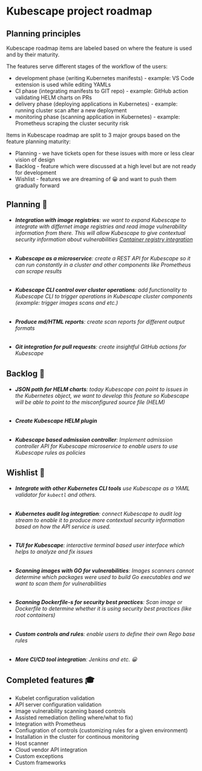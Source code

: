 # Kubescape project roadmap

## Planning principles

Kubescape roadmap items are labeled based on where the feature is used and by their maturity.

The features serve different stages of the workflow of the users:
* development phase (writing Kubernetes manifests) - example: VS Code extension is used while editing YAMLs
* CI phase (integrating manifests to GIT repo) - example: GitHub action validating HELM charts on PRs
* delivery phase (deploying applications in Kubernetes) - example: running cluster scan after a new deployment
* monitoring phase (scanning application in Kubernetes) - example: Prometheus scraping the cluster security risk 

Items in Kubescape roadmap are split to 3 major groups based on the feature planning maturity:

* Planning - we have tickets open for these issues with more or less clear vision of design
* Backlog  - feature which were discussed at a high level but are not ready for development 
* Wishlist -  features we are dreaming of 😀 and want to push them gradually forward 


## Planning 👷
* ###### **Integration with image registries**: we want to expand Kubescape to integrate with differnet image registries and read image vulnerability information from there. This will allow Kubescape to give contextual security information about vulnerabilities [Container registry integration](/docs/proposals/container-image-vulnerability-adaptor.md)
* ###### **Kubescape as a microservice**: create a REST API for Kubescape so it can run constantly in a cluster and other components like Prometheus can scrape results
* ###### **Kubescape CLI control over cluster operations**: add functionality to Kubescape CLI to trigger operations in Kubescape cluster components (example: trigger images scans and etc.)
* ###### **Produce md/HTML reports**: create scan reports for different output formats
* ###### **Git integration for pull requests**: create insightful GitHub actions for Kubescape

## Backlog 📅
* ###### **JSON path for HELM charts**: today Kubescape can point to issues in the Kubernetes object, we want to develop this feature so Kubescape will be able to point to the misconfigured source file (HELM)
* ###### **Create Kubescape HELM plugin**
* ###### **Kubescape based admission controller**: Implement admission controller API for Kubescape microservice to enable users to use Kubescape rules as policies

## Wishlist 💭
* ###### **Integrate with other Kubernetes CLI tools** use Kubescape as a YAML validator for `kubectl` and others.
* ###### **Kubernetes audit log integration**: connect Kubescape to audit log stream to enable it to produce more contextual security information based on how the API service is used.
* ###### **TUI for Kubescape**: interactive terminal based user interface which helps to analyze and fix issues
* ###### **Scanning images with GO for vulnerabilities**: Images scanners cannot determine which packages were used to build Go executables and we want to scan them for vulnerabilities
* ###### **Scanning Dockerfile-s for security best practices**: Scan image or Dockerfile to determine whether it is using security best practices (like root containers)
* ###### **Custom controls and rules**: enable users to define their own Rego base rules
* ###### **More CI/CD tool integration**: Jenkins and etc. 😀


## Completed features 🎓
* Kubelet configuration validation 
* API server configuration validation
* Image vulnerability scanning based controls 
* Assisted remediation (telling where/what to fix)
* Integration with Prometheus
* Confiugration of controls (customizing rules for a given environment)
* Installation in the cluster for continous monitoring
* Host scanner 
* Cloud vendor API integration
* Custom exceptions
* Custom frameworks
